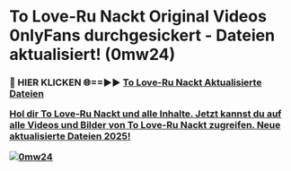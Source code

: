 # To Love-Ru Nackt Original Videos 0nlyFans durchgesickert - Dateien aktualisiert! (0mw24)

<h3>🔴 HIER KLICKEN 🌐==►► <a href="https://tinyurl.com/h6vf6nb8" rel="nofollow">To Love-Ru Nackt Aktualisierte Dateien

Hol dir To Love-Ru Nackt und alle Inhalte. Jetzt kannst du auf alle Videos und Bilder von To Love-Ru Nackt zugreifen. Neue aktualisierte Dateien 2025!

[![0mw24](https://i.imgur.com/sD4kR3V.gif)](https://tinyurl.com/h6vf6nb8)
